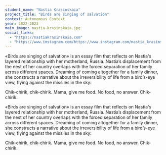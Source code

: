 ```yaml
---
student_name: "Nastia Krasinskaia"
project_title: "Birds are singing of salvation"
context: Autonomous Context
year: 2022-2023
main_image: nastia-krasinskaia.jpg
social_links:
  - "https://nastiakrasinskaia.com"
  - "https://www.instagram.com/https://www.instagram.com/nastia_krasinskaia?igsh=MTRwYzJ1ZHN3YnIwcg%3D%3D&utm_source=qr"
---
```

«Birds are singing of salvation» is an essay film that reflects on Nastia's layered relationship with her motherland, Russia. Nastia’s displacement from the nest of her country overlaps with the forced separation of her family across different spaces. Dreaming of coming altogether for a family dinner, she constructs a narrative about the irreversibility of life from a bird’s-eye view, flying against the missiles in the sky:

Chik-chirik, chik-chirik. Mama, give me food. No food, no answer. Chik-chirik. 

«Birds are singing of salvation» is an essay film that reflects on Nastia's layered relationship with her motherland, Russia. Nastia’s displacement from the nest of her country overlaps with the forced separation of her family across different spaces. Dreaming of coming altogether for a family dinner, she constructs a narrative about the irreversibility of life from a bird’s-eye view, flying against the missiles in the sky:

Chik-chirik, chik-chirik. Mama, give me food. No food, no answer. Chik-chirik. 